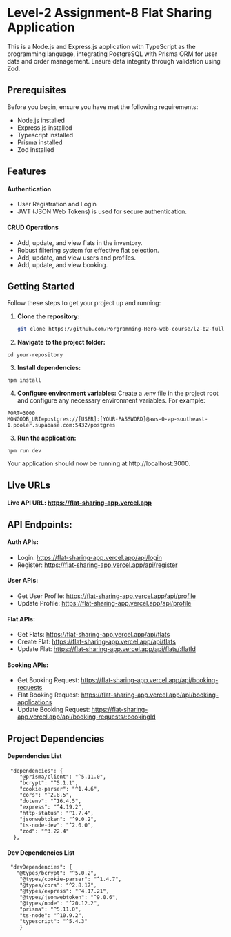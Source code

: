 # Level-2 Assignment-8 Flat Sharing Application

This is a Node.js and Express.js application with TypeScript as the programming language, integrating PostgreSQL with Prisma ORM for user data and order management. Ensure data integrity through validation using Zod.

## Prerequisites

Before you begin, ensure you have met the following requirements:

- Node.js installed
- Express.js installed
- Typescript installed
- Prisma installed
- Zod installed

## Features

#### Authentication

- User Registration and Login
- JWT (JSON Web Tokens) is used for secure authentication.

#### CRUD Operations

- Add, update, and view flats in the inventory.
- Robust filtering system for effective flat selection.
- Add, update, and view users and profiles.
- Add, update, and view booking.

## Getting Started

Follow these steps to get your project up and running:

1. **Clone the repository:**

   ```bash
   git clone https://github.com/Porgramming-Hero-web-course/l2-b2-fullstack-track-assignment-8-touhidcodes
   ```

2. **Navigate to the project folder:**

```
cd your-repository
```

3. **Install dependencies:**

```
npm install
```

4. **Configure environment variables:**
   Create a .env file in the project root and configure any necessary environment variables. For example:

```
PORT=3000
MONGODB_URI=postgres://[USER]:[YOUR-PASSWORD]@aws-0-ap-southeast-1.pooler.supabase.com:5432/postgres
```

3. **Run the application:**

```
npm run dev
```

Your application should now be running at http://localhost:3000.

## Live URLs

#### Live API URL: https://flat-sharing-app.vercel.app

## API Endpoints:

#### Auth APIs:

- Login: https://flat-sharing-app.vercel.app/api/login
- Register: https://flat-sharing-app.vercel.app/api/register

#### User APIs:

- Get User Profile: https://flat-sharing-app.vercel.app/api/profile
- Update Profile: https://flat-sharing-app.vercel.app/api/profile

#### Flat APIs:

- Get Flats: https://flat-sharing-app.vercel.app/api/flats
- Create Flat: https://flat-sharing-app.vercel.app/api/flats
- Update Flat: https://flat-sharing-app.vercel.app/api/flats/:flatId

#### Booking APIs:

- Get Booking Request: https://flat-sharing-app.vercel.app/api/booking-requests
- Flat Booking Request: https://flat-sharing-app.vercel.app/api/booking-applications
- Update Booking Request: https://flat-sharing-app.vercel.app/api/booking-requests/:bookingId

## Project Dependencies

#### Dependencies List

```
 "dependencies": {
    "@prisma/client": "^5.11.0",
    "bcrypt": "^5.1.1",
    "cookie-parser": "^1.4.6",
    "cors": "^2.8.5",
    "dotenv": "^16.4.5",
    "express": "^4.19.2",
    "http-status": "^1.7.4",
    "jsonwebtoken": "^9.0.2",
    "ts-node-dev": "^2.0.0",
    "zod": "^3.22.4"
  },
```

#### Dev Dependencies List

```
 "devDependencies": {
   "@types/bcrypt": "^5.0.2",
    "@types/cookie-parser": "^1.4.7",
    "@types/cors": "^2.8.17",
    "@types/express": "^4.17.21",
    "@types/jsonwebtoken": "^9.0.6",
    "@types/node": "^20.12.2",
    "prisma": "^5.11.0",
    "ts-node": "^10.9.2",
    "typescript": "^5.4.3"
    }
```

